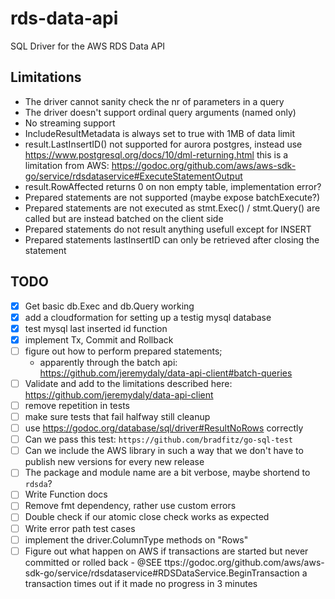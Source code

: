 # rds-data-api
SQL Driver for the AWS RDS Data API 

## Limitations
- The driver cannot sanity check the nr of parameters in a query
- The driver doesn't support ordinal query arguments (named only)
- No streaming support
- IncludeResultMetadata is always set to true with 1MB of data limit
- result.LastInsertID() not supported for aurora postgres, instead use https://www.postgresql.org/docs/10/dml-returning.html
  this is a limitation from AWS: https://godoc.org/github.com/aws/aws-sdk-go/service/rdsdataservice#ExecuteStatementOutput
- result.RowAffected returns 0 on non empty table, implementation error?
- Prepared statements are not supported (maybe expose batchExecute?)
- Prepared statements are not executed as stmt.Exec() / stmt.Query() are called but are instead batched on the client side
- Prepared statements do not result anything usefull except for INSERT 
- Prepared statements lastInsertID can only be retrieved after closing the statement

## TODO
- [x] Get basic db.Exec and db.Query working
- [x] add a cloudformation for setting up a testig mysql database
- [x] test mysql last inserted id function
- [x] implement Tx, Commit and Rollback 
- [ ] figure out how to perform prepared statements;
	- apparently through the batch api: https://github.com/jeremydaly/data-api-client#batch-queries
- [ ] Validate and add to the limitations described here: https://github.com/jeremydaly/data-api-client
- [ ] remove repetition in tests
- [ ] make sure tests that fail halfway still cleanup
- [ ] use https://godoc.org/database/sql/driver#ResultNoRows correctly
- [ ] Can we pass this test: `https://github.com/bradfitz/go-sql-test`
- [ ] Can we include the AWS library in such a way that we don't have to publish new versions for every new release
- [ ] The package and module name are a bit verbose, maybe shortend to `rdsda`?
- [ ] Write Function docs
- [ ] Remove fmt dependency, rather use custom errors
- [ ] Double check if our atomic close check works as expected
- [ ] Write error path test cases
- [ ] implement the driver.ColumnType methods on "Rows"
- [ ] Figure out what happen on AWS if transactions are started but never committed or rolled back
		- @SEE ttps://godoc.org/github.com/aws/aws-sdk-go/service/rdsdataservice#RDSDataService.BeginTransaction
		  a transaction times out if it made no progress in 3 minutes